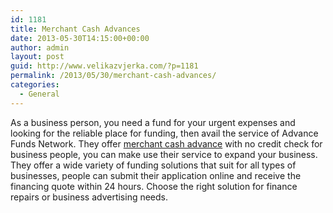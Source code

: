```yaml
---
id: 1181
title: Merchant Cash Advances
date: 2013-05-30T14:15:00+00:00
author: admin
layout: post
guid: http://www.velikazvjerka.com/?p=1181
permalink: /2013/05/30/merchant-cash-advances/
categories:
  - General
---
```

As a business person, you need a fund for your urgent expenses and looking for the reliable place for funding, then avail the service of Advance Funds Network. They offer [merchant cash advance](http://www.advancefundsnetwork.com/merchant-cash-advance.php) with no credit check for business people, you can make use their service to expand your business. They offer a wide variety of funding solutions that suit for all types of businesses, people can submit their application online and receive the financing quote within 24 hours. Choose the right solution for finance repairs or business advertising needs.